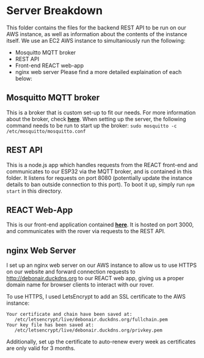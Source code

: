 Server Breakdown
================
This folder contains the files for the backend REST API to be run on our AWS instance, as well as information about the contents of the instance itself. We use an EC2 AWS instance to simultaniously run the following:
- Mosquitto MQTT broker
- REST API
- Front-end REACT web-app
- nginx web server
Please find a more detailed explaination of each below:

Mosquitto MQTT broker
---------------------
This is a broker that is custom set-up to fit our needs. For more information about the broker, check [**here**](../MQTT/readme.md). When setting up the server, the following command needs to be run to start up the broker:
        `sudo mosquitto -c /etc/mosquitto/mosquitto.conf`

REST API
--------
This is a node.js app which handles requests from the REACT front-end and communicates to our ESP32 via the MQTT broker, and is contained in this folder. It listens for requests on port 8080 (potentially update the instance details to ban outside connection to this port). To boot it up, simply run `npm start` in this directory.

REACT Web-App
-------------
This is our front-end application contained [**here**](../Front_End/React). It is hosted on port 3000, and communicates with the rover via requests to the REST API.

nginx Web Server
----------------
I set up an nginx web server on our AWS instance to allow us to use HTTPS on our website and forward connection requests to http://debonair.duckdns.org to our REACT web app, giving us a proper domain name for browser clients to interact with our rover.

To use HTTPS, I used LetsEncrypt to add an SSL certificate to the AWS instance:
```
Your certificate and chain have been saved at:
   /etc/letsencrypt/live/debonair.duckdns.org/fullchain.pem
Your key file has been saved at:
   /etc/letsencrypt/live/debonair.duckdns.org/privkey.pem
```
Additionally, set up the certificate to auto-renew every week as certificates are only valid for 3 months.